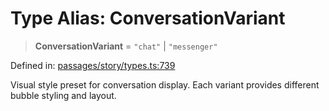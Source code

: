 # Type Alias: ConversationVariant

> **ConversationVariant** = `"chat"` \| `"messenger"`

Defined in: [passages/story/types.ts:739](https://github.com/laruss/react-text-game/blob/56d052e07c46af6beb5ea69677296eefae694e61/packages/core/src/passages/story/types.ts#L739)

Visual style preset for conversation display.
Each variant provides different bubble styling and layout.
